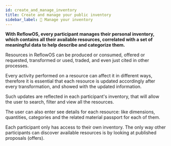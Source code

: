 ```yaml
---
id: create_and_manage_inventory
title: Create and manage your public inventory
sidebar_label: 💼 Manage your inventory
---
```


<section class="reflow__doc">
  <div class="hero__img" style="background-image: url('../img/inventory.jpg')"></div>

**With ReflowOS, every participant manages their personal inventory, which contains all their available resources, correlated with a set of meaningful data to help describe and categorize them.**

Resources in ReflowOS can be produced or consumed, offered or requested, transformed or used, traded, and even just cited in other processes.

Every activity performed on a resource can affect it in different ways, therefore it is essential that each resource is updated accordingly after every transformation, and showed with the updated information.

Such updates are reflected in each participant's inventory, that will allow the user to search, filter and view all the resources.

The user can also enter see details for each resource: like dimensions, quantities, categories and the related material passport for each of them.

Each participant only has access to their own inventory. The only way other participants can discover available resources is by looking at published proposals (offers).

</section> 